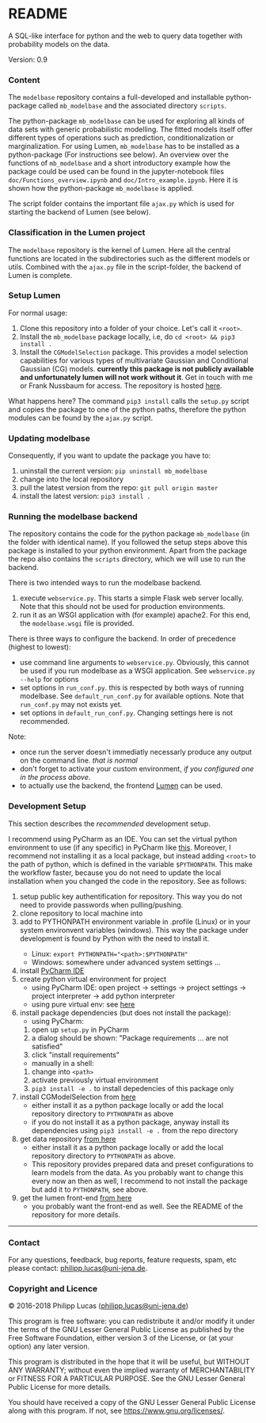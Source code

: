 # README #

A SQL-like interface for python and the web to query data together with probability models on the data.

Version: 0.9

### Content ###

The `modelbase` repository contains a full-developed and installable python-package called `mb_modelbase` and the associated directory `scripts`. 

The python-package `mb_modelbase` can be used for exploring all kinds of data sets with generic probabilistic modelling. The fitted models itself offer different types of operations such as prediction, conditionalization or marginalization. For using Lumen, `mb_modelbase` has to be installed as a python-package (For instructions see below). An overview over the functions of `mb_modelbase` and a short introductory example how the package could be used can be found in the jupyter-notebook files `doc/Functions_overview.ipynb` and `doc/Intro_example.ipynb`. Here it is shown how the python-package `mb_modelbase` is applied.

The script folder contains the important file `ajax.py` which is used for starting the backend of Lumen (see below). 

### Classification in the Lumen project ###

The `modelbase` repository is the kernel of Lumen. Here all the central functions are located in the subdirectories such as the different models or utils. Combined with the `ajax.py` file in the script-folder, the backend of Lumen is complete.

### Setup Lumen ###

For normal usage:

1. Clone this repository into a folder of your choice. Let's call it `<root>`.
2. Install the `mb_modelbase` package locally, i.e, do `cd <root> && pip3 install .`
3. Install the `CGModelSelection` package. This provides a model selection capabilities for various types of multivariate Gaussian and Conditional Gaussian (CG) models. **currently this package is not publicly available and unfortunately lumen will not work without it**. Get in touch with me or Frank Nussbaum for access. The repository is hosted [here](https://ci.inf-i2.uni-jena.de/ra86ted/CGmodelselection).

What happens here? The command `pip3 install` calls the `setup.py` script and copies the package to one of the python paths, therefore the python modules can be found by the `ajax.py` script.

### Updating modelbase ###

Consequently, if you want to update the package you have to:
1. uninstall the current version: `pip uninstall mb_modelbase`
2. change into the local repository
2. pull the latest version from the repo: `git pull origin master`
3. install the latest version: `pip3 install .`

### Running the modelbase backend ###

The repository contains the code for the python package `mb_modelbase` (in the folder with identical name). If you 
 followed the setup steps above this package is installed to your python environment. Apart from the package 
 the repo also contains the `scripts` directory, which we will use to run the backend. 

There is two intended ways to run the modelbase backend.
1. execute `webservice.py`. This starts a simple Flask web server locally. Note that this should not be used for
    production environments.
2. run it as an WSGI application with (for example) apache2. For this end, the `modelbase.wsgi` file is provided.

There is three ways to configure the backend. In order of precedence (highest to lowest):
  * use command line arguments to `webservice.py`. Obviously, this cannot be used if you run modelbase as a WSGI
    application. See `webservice.py --help` for options
  * set options in `run_conf.py`. this is respected by both ways of running modelbase. See `default_run_conf.py` for
    available options. Note that `run_conf.py` may not exists yet.
  * set options in `default_run_conf.py`. Changing settings here is not recommended.

Note:
 * once run the server doesn't immediatly necessarly produce any output on the command line. *that is normal*
 * don't forget to activate your custom environment, *if you configured one in the process above*.
 * to actually use the backend, the frontend [Lumen](https://ci.inf-i2.uni-jena.de/gemod/pmv) can be used. 

### Development Setup ###

This section describes the _recommended_ development setup. 

I recommend using PyCharm as an IDE. You can set the virtual python environment to use (if any specific) in PyCharm like [this](https://docs.continuum.io/anaconda/ide_integration#pycharm).
Moreover, I recommend not installing it as a local package, but instead adding `<root>` to the path of python, which is defined in the variable `$PYTHONPATH`. This make the workflow faster, because you do not need to update the local installation when you changed the code in the repository. See as follows:

1. setup public key authentification for repository. This way you do not need to provide passwords when pulling/pushing.
2. clone repository to local machine into <path>
3. add <path> to PYTHONPATH environment variable in .profile (Linux) or in your system environvent variables (windows). This way the package under development is found by Python with the need to install it.
   * Linux: `export PYTHONPATH="<path>:$PYTHONPATH"`
   * Windows: somewhere under advanced system settings ...
4. install [PyCharm IDE](https://www.jetbrains.com/pycharm/)
5. create python virtual environment for project 
   * using PyCharm IDE: open project -> settings -> project settings -> project interpreter -> add python interpreter
   * using pure virtual env: see [here](https://virtualenv.pypa.io/en/stable/userguide/#usage)
6. install package dependencies (but does not install the package):
   * using PyCharm:
    1. open up `setup.py` in PyCharm
    2. a dialog should be shown: "Package requirements ... are not satisfied"
    3. click "install requirements"
   * manually in a shell:
    1. change into `<path>`
    2. activate previously virtual environment 
    3. `pip3 install -e .` to install depedencies of this package only
7. install CGModelSelection from [here](https://ci.inf-i2.uni-jena.de/ra86ted/CGmodelselection)
   * either install it as a python package locally or add the local repository directory to `PYTHONPATH` as above
   * if you do not install it as a python package, anyway install its dependencies using `pip3 install -e .` from the repo directory
8. get data repository [from here](https://ci.inf-i2.uni-jena.de/gemod/mb_data)
   * either install it as a python package locally or add the local repository directory to `PYTHONPATH` as above.
   * This repository provides prepared data and preset configurations to learn models from the data. As you probably want to change this every now an then as well, I recommend to not install the package but add it to `PYTHONPATH`, see above.
9. get the lumen front-end [from here](https://ci.inf-i2.uni-jena.de/gemod/pmv)
   * you probably want the front-end as well.  See the README of the repository for more details.

-----
 
### Contact ###

For any questions, feedback, bug reports, feature requests, spam, etc please contact: [philipp.lucas@uni-jena.de](philipp.lucas@uni-jena.de).

### Copyright and Licence ###

© 2016-2018 Philipp Lucas (philipp.lucas@uni-jena.de)

This program is free software: you can redistribute it and/or modify
it under the terms of the GNU Lesser General Public License as published by
the Free Software Foundation, either version 3 of the License, or
(at your option) any later version.

This program is distributed in the hope that it will be useful,
but WITHOUT ANY WARRANTY; without even the implied warranty of
MERCHANTABILITY or FITNESS FOR A PARTICULAR PURPOSE. See the
GNU Lesser General Public License for more details.

You should have received a copy of the GNU Lesser General Public License
along with this program.  If not, see <https://www.gnu.org/licenses/>.
